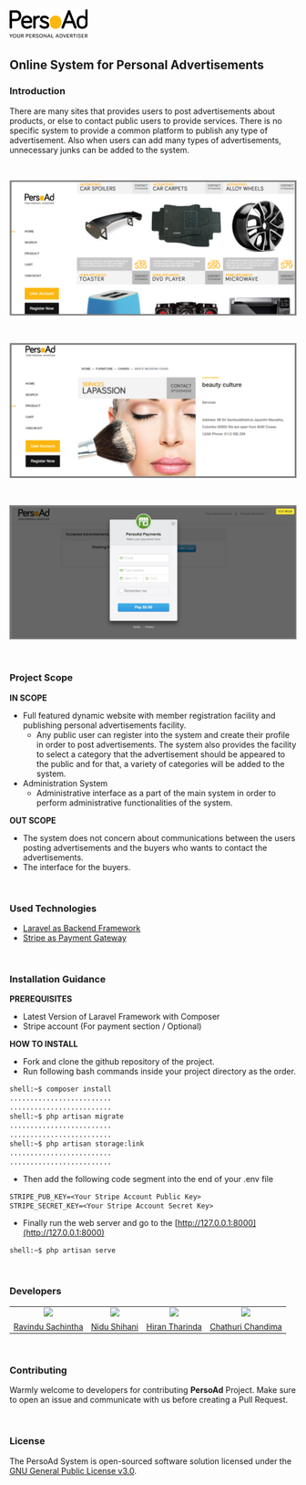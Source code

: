 ![PersoAd](./readme-assets/logo.png)
## Online System for Personal Advertisements

### Introduction
There are many sites that provides users to post advertisements about products, or else 
to contact public users to provide services. There is no specific system to provide 
a common platform to publish any type of advertisement. Also when users can add many types of advertisements, 
unnecessary junks can be added to the system.

<br>

![Capture01](./readme-assets/Capture01.PNG)

<br>

![Capture02](./readme-assets/Capture02.PNG)

<br>

![Capture01](./readme-assets/Capture03.PNG)

<br>

### Project Scope

**IN SCOPE**
- Full featured dynamic website with member registration facility and publishing personal advertisements facility.
  - Any public user can register into the system and create their profile in order to post advertisements. The system also provides the facility to select a category that the advertisement should be appeared to the public and for that, a variety of categories will be added to the system.
- Administration System 
  - Administrative interface as a part of the main system in order to perform administrative functionalities of the system.

**OUT SCOPE**
- The system does not concern about communications between the users posting advertisements and the buyers who wants to contact the advertisements.
- The interface for the buyers.

<br>

### Used Technologies

- [Laravel as Backend Framework](https://laravel.com/)
- [Stripe as Payment Gateway](https://stripe.com/)

<br>

### Installation Guidance

**PREREQUISITES**

- Latest Version of Laravel Framework with Composer
- Stripe account (For payment section / Optional)

**HOW TO INSTALL**

- Fork and clone the github repository of the project.
- Run following bash commands inside your project directory as the order.

```console
shell:~$ composer install
.........................
.........................
shell:~$ php artisan migrate
.........................
.........................
shell:~$ php artisan storage:link
.........................
.........................
```

- Then add the following code segment into the end of your .env file

```
STRIPE_PUB_KEY=<Your Stripe Account Public Key>
STRIPE_SECRET_KEY=<Your Stripe Account Secret Key>
```

- Finally run the web server and go to the [http://127.0.0.1:8000](http://127.0.0.1:8000)

```console
shell:~$ php artisan serve
```

<br>

### Developers
<table>
<tr>
<td align="center"><img src="https://avatars0.githubusercontent.com/u/25032998?s=460&v=4" width=200></td>
<td align="center"><img src="https://avatars3.githubusercontent.com/u/36721132?s=460&v=4" width=200></td>
<td align="center"><img src="https://avatars3.githubusercontent.com/u/40149373?s=460&v=4" width=200></td>
<td align="center"><img src="https://scontent.fcmb1-1.fna.fbcdn.net/v/t1.0-1/p160x160/34344310_559649131098004_615801102251589632_n.jpg?_nc_cat=106&_nc_ht=scontent.fcmb1-1.fna&oh=c6f24c1c789716df004cce87ad330e12&oe=5C6935D1" width=200></td>
</tr>
<tr>
<td align="center"><a href="https://github.com/RavinduSachintha">Ravindu Sachintha</a></td>
<td align="center"><a href="https://github.com/Nidu96">Nidu Shihani</a></td>
<td align="center"><a href="https://github.com/HiranTharinda">Hiran Tharinda</a></td>
<td align="center"><a href="https://github.com/ChathuriChandima">Chathuri Chandima</a></td>
</tr>
</table>

<br>

### Contributing
Warmly welcome to developers for contributing **PersoAd** Project. Make sure to open an issue and communicate with us before 
creating a Pull Request.

<br>

### License

The PersoAd System is open-sourced software solution licensed under the [GNU General Public License v3.0](./LICENSE).
